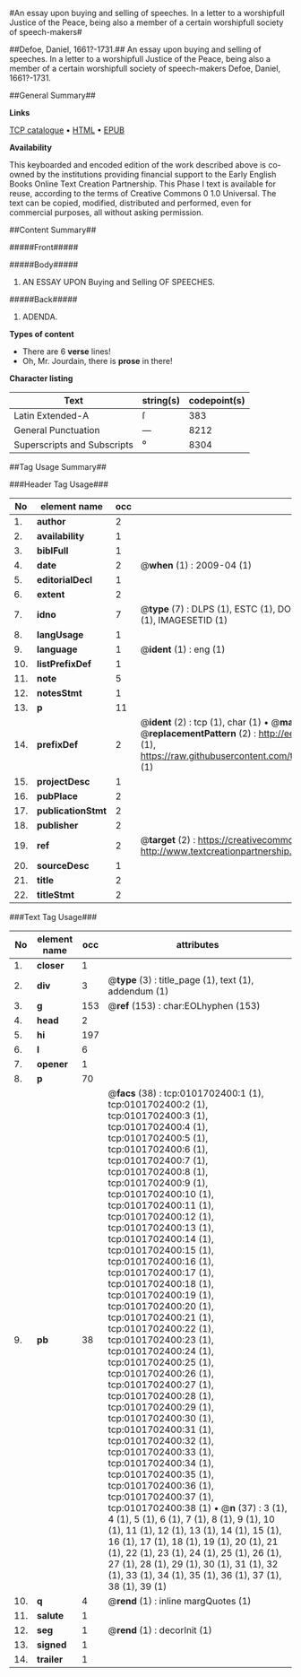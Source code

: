 #An essay upon buying and selling of speeches. In a letter to a worshipfull Justice of the Peace, being also a member of a certain worshipfull society of speech-makers#

##Defoe, Daniel, 1661?-1731.##
An essay upon buying and selling of speeches. In a letter to a worshipfull Justice of the Peace, being also a member of a certain worshipfull society of speech-makers
Defoe, Daniel, 1661?-1731.

##General Summary##

**Links**

[TCP catalogue](http://www.ota.ox.ac.uk/tcp/)  • 
[HTML](http://tei.it.ox.ac.uk/tcp/Texts-HTML/free/004/004834072.html)  • 
[EPUB](http://tei.it.ox.ac.uk/tcp/Texts-EPUB/free/004/004834072.epub)

**Availability**

This keyboarded and encoded edition of the
	       work described above is co-owned by the institutions
	       providing financial support to the Early English Books
	       Online Text Creation Partnership. This Phase I text is
	       available for reuse, according to the terms of Creative
	       Commons 0 1.0 Universal. The text can be copied,
	       modified, distributed and performed, even for
	       commercial purposes, all without asking permission.


##Content Summary##

#####Front#####

#####Body#####

1. AN ESSAY UPON Buying and Selling OF SPEECHES.

#####Back#####

1. ADENDA.

**Types of content**

  * There are 6 **verse** lines!
  * Oh, Mr. Jourdain, there is **prose** in there!

**Character listing**


|Text|string(s)|codepoint(s)|
|---|---|---|
|Latin Extended-A|ſ|383|
|General Punctuation|—|8212|
|Superscripts             and Subscripts|⁰|8304|

##Tag Usage Summary##

###Header Tag Usage###

|No|element name|occ|attributes|
|---|---|---|---|
|1.|__author__|2||
|2.|__availability__|1||
|3.|__biblFull__|1||
|4.|__date__|2| @__when__ (1) : 2009-04 (1)|
|5.|__editorialDecl__|1||
|6.|__extent__|2||
|7.|__idno__|7| @__type__ (7) : DLPS (1), ESTC (1), DOCNO (1), TCP (1), GALEDOCNO (1), CONTENTSET (1), IMAGESETID (1)|
|8.|__langUsage__|1||
|9.|__language__|1| @__ident__ (1) : eng (1)|
|10.|__listPrefixDef__|1||
|11.|__note__|5||
|12.|__notesStmt__|1||
|13.|__p__|11||
|14.|__prefixDef__|2| @__ident__ (2) : tcp (1), char (1)  •  @__matchPattern__ (2) : ([0-9\-]+):([0-9IVX]+) (1), (.+) (1)  •  @__replacementPattern__ (2) : http://eebo.chadwyck.com/downloadtiff?vid=$1&page=$2 (1), https://raw.githubusercontent.com/textcreationpartnership/Texts/master/tcpchars.xml#$1 (1)|
|15.|__projectDesc__|1||
|16.|__pubPlace__|2||
|17.|__publicationStmt__|2||
|18.|__publisher__|2||
|19.|__ref__|2| @__target__ (2) : https://creativecommons.org/publicdomain/zero/1.0/ (1), http://www.textcreationpartnership.org/docs/. (1)|
|20.|__sourceDesc__|1||
|21.|__title__|2||
|22.|__titleStmt__|2||


###Text Tag Usage###

|No|element name|occ|attributes|
|---|---|---|---|
|1.|__closer__|1||
|2.|__div__|3| @__type__ (3) : title_page (1), text (1), addendum (1)|
|3.|__g__|153| @__ref__ (153) : char:EOLhyphen (153)|
|4.|__head__|2||
|5.|__hi__|197||
|6.|__l__|6||
|7.|__opener__|1||
|8.|__p__|70||
|9.|__pb__|38| @__facs__ (38) : tcp:0101702400:1 (1), tcp:0101702400:2 (1), tcp:0101702400:3 (1), tcp:0101702400:4 (1), tcp:0101702400:5 (1), tcp:0101702400:6 (1), tcp:0101702400:7 (1), tcp:0101702400:8 (1), tcp:0101702400:9 (1), tcp:0101702400:10 (1), tcp:0101702400:11 (1), tcp:0101702400:12 (1), tcp:0101702400:13 (1), tcp:0101702400:14 (1), tcp:0101702400:15 (1), tcp:0101702400:16 (1), tcp:0101702400:17 (1), tcp:0101702400:18 (1), tcp:0101702400:19 (1), tcp:0101702400:20 (1), tcp:0101702400:21 (1), tcp:0101702400:22 (1), tcp:0101702400:23 (1), tcp:0101702400:24 (1), tcp:0101702400:25 (1), tcp:0101702400:26 (1), tcp:0101702400:27 (1), tcp:0101702400:28 (1), tcp:0101702400:29 (1), tcp:0101702400:30 (1), tcp:0101702400:31 (1), tcp:0101702400:32 (1), tcp:0101702400:33 (1), tcp:0101702400:34 (1), tcp:0101702400:35 (1), tcp:0101702400:36 (1), tcp:0101702400:37 (1), tcp:0101702400:38 (1)  •  @__n__ (37) : 3 (1), 4 (1), 5 (1), 6 (1), 7 (1), 8 (1), 9 (1), 10 (1), 11 (1), 12 (1), 13 (1), 14 (1), 15 (1), 16 (1), 17 (1), 18 (1), 19 (1), 20 (1), 21 (1), 22 (1), 23 (1), 24 (1), 25 (1), 26 (1), 27 (1), 28 (1), 29 (1), 30 (1), 31 (1), 32 (1), 33 (1), 34 (1), 35 (1), 36 (1), 37 (1), 38 (1), 39 (1)|
|10.|__q__|4| @__rend__ (1) : inline margQuotes (1)|
|11.|__salute__|1||
|12.|__seg__|1| @__rend__ (1) : decorInit (1)|
|13.|__signed__|1||
|14.|__trailer__|1||
